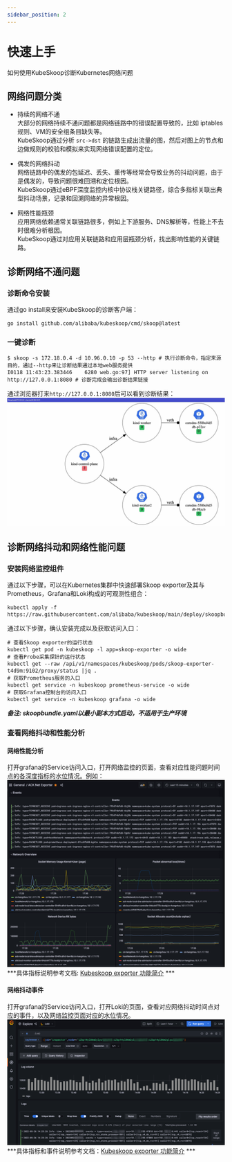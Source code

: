 ```yaml
---
sidebar_position: 2
---
```


# 快速上手
如何使用KubeSkoop诊断Kubernetes网络问题

## 网络问题分类
* 持续的网络不通  
  大部分的网络持续不通问题都是网络链路中的错误配置导致的，比如 iptables规则、VM的安全组条目缺失等。  
  KubeSkoop通过分析 `src->dst` 的链路生成出流量的图，然后对图上的节点和边做规则的校验和模拟来实现网络错误配置的定位。

* 偶发的网络抖动  
  网络链路中的偶发的包延迟、丢失、重传等经常会导致业务的抖动问题，由于是偶发的，导致问题很难回溯和定位根因。  
  KubeSkoop通过eBPF深度监控内核中协议栈关键路径，综合多指标关联出典型抖动场景，记录和回溯网络的异常根因。

* 网络性能瓶颈   
  应用网络依赖通常关联链路很多，例如上下游服务、DNS解析等，性能上不去时很难分析根因。  
  KubeSkoop通过对应用关联链路和应用层瓶颈分析，找出影响性能的关键链路。

## 诊断网络不通问题
### 诊断命令安装
通过go install来安装KubeSkoop的诊断客户端：
```
go install github.com/alibaba/kubeskoop/cmd/skoop@latest
```

### 一键诊断
```shell
$ skoop -s 172.18.0.4 -d 10.96.0.10 -p 53 --http # 执行诊断命令，指定来源目的，通过--http来让诊断结果通过本地web服务提供
I0118 11:43:23.383446    6280 web.go:97] HTTP server listening on http://127.0.0.1:8080 # 诊断完成会输出诊断结果链接
```
通过浏览器打来`http://127.0.0.1:8080`后可以看到诊断结果：
![diagnose_web](/img/doc/intro_diagnose_web.jpg)

## 诊断网络抖动和网络性能问题

### 安装网络监控组件

通过以下步骤，可以在Kubernetes集群中快速部署Skoop exporter及其与Prometheus，Grafana和Loki构成的可观测性组合：

```shell
kubectl apply -f https://raw.githubusercontent.com/alibaba/kubeskoop/main/deploy/skoopbundle.yaml
```

通过以下步骤，确认安装完成以及获取访问入口：

```shell
# 查看Skoop exporter的运行状态
kubectl get pod -n kubeskoop -l app=skoop-exporter -o wide
# 查看Probe采集探针的运行状态
kubectl get --raw /api/v1/namespaces/kubeskoop/pods/skoop-exporter-t4d9m:9102/proxy/status |jq .
# 获取Prometheus服务的入口
kubectl get service -n kubeskoop prometheus-service -o wide
# 获取Grafana控制台的访问入口
kubectl get service -n kubeskoop grafana -o wide
```

***备注: skoopbundle.yaml以最小副本方式启动，不适用于生产环境***

### 查看网络抖动和性能分析
#### 网络性能分析
打开grafana的Service访问入口，打开网络监控的页面，查看对应性能问题时间点的各深度指标的水位情况。例如：  
![grafana_performance](/img/dashboard.png)  
***具体指标说明参考文档: [Kubeskoop exporter 功能简介](guide/exporter/exporter-description.md) ***
#### 网络抖动事件
打开grafana的Service访问入口，打开Loki的页面，查看对应网络抖动时间点对应的事件，以及网络监控页面对应的水位情况。  
![grafana_performance](/img/loki_tracing.png)  
***具体指标和事件说明参考文档：[Kubeskoop exporter 功能简介](guide/exporter/exporter-description.md) ***
